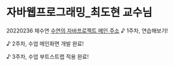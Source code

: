 # 자바웹프로그래밍_최도현 교수님
20220236 채수연
[수연의 자바프로젝트 메인 주소](https://github.com/chaesuyeon/JAVA20220236)
♪ 1주차, 연습해보기!

♪ 2주차, 수업 메인화면 개발 완료!

♪ 3주차, 수업 부트스트랩 적용 완료!
